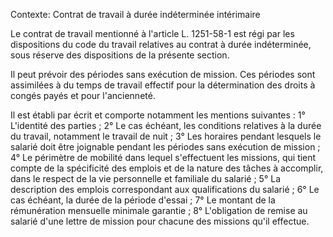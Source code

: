 Contexte: Contrat de travail à durée indéterminée intérimaire

Le contrat de travail mentionné à l'article L. 1251-58-1 est régi par les dispositions du code du travail relatives au contrat à durée indéterminée, sous réserve des dispositions de la présente section.

Il peut prévoir des périodes sans exécution de mission. Ces périodes sont assimilées à du temps de travail effectif pour la détermination des droits à congés payés et pour l'ancienneté.

Il est établi par écrit et comporte notamment les mentions suivantes : 1° L'identité des parties ; 2° Le cas échéant, les conditions relatives à la durée du travail, notamment le travail de nuit ; 3° Les horaires pendant lesquels le salarié doit être joignable pendant les périodes sans exécution de mission ; 4° Le périmètre de mobilité dans lequel s'effectuent les missions, qui tient compte de la spécificité des emplois et de la nature des tâches à accomplir, dans le respect de la vie personnelle et familiale du salarié ; 5° La description des emplois correspondant aux qualifications du salarié ; 6° Le cas échéant, la durée de la période d'essai ; 7° Le montant de la rémunération mensuelle minimale garantie ; 8° L'obligation de remise au salarié d'une lettre de mission pour chacune des missions qu'il effectue.